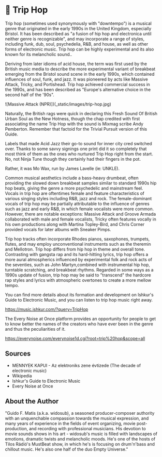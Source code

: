# 🎼 Trip Hop

Trip hop (sometimes used synonymously with "downtempo") is a musical genre that originated in the early 1990s in the United Kingdom, especially Bristol. It has been described as "a fusion of hip hop and electronica until neither genre is recognizable", and may incorporate a range of styles, including funk, dub, soul, psychedelia, R&B, and house, as well as other forms of electronic music. Trip hop can be highly experimental and its also known for its melancholic sound..

Deriving from later idioms of acid house, the term was first used by the British music media to describe the more experimental variant of breakbeat emerging from the Bristol sound scene in the early 1990s, which contained influences of soul, funk, and jazz. It was pioneered by acts like Massive Attack, Tricky, and Portishead. Trip hop achieved commercial success in the 1990s, and has been described as "Europe's alternative choice in the second half of the '90s".

![Massive Attack (NPR)])(\_static/images/trip-hop.jpg)

Naturally, the British rags were quick in declaring this Fresh Sound Of British Urban Soul as the New Hotness, though the chap credited with first associating the name Trip Hop with the sound is Mixmag scribe Andy Pemberton. Remember that factoid for the Trivial Pursuit version of this Guide.

Labels that made Acid Jazz their go-to sound for inner city cred switched over. Thanks to some savvy signings one print did it so completely that most think of them as the ones who nurtured Trip Hop right from the start. No, not Ninja Tune though they certainly had their fingers in the pot.

Rather, it was Mo Wax, run by James Lavelle (ie: UNKLE).

Common musical aesthetics include a bass-heavy drumbeat, often providing the slowed down breakbeat samples similar to standard 1990s hip hop beats, giving the genre a more psychedelic and mainstream feel. Vocals in trip hop are oftentimes female and feature characteristics of various singing styles including R&B, jazz and rock. The female-dominant vocals of trip hop may be partially attributable to the influence of genres such as jazz and early R&B, in which female vocalists were more common. However, there are notable exceptions: Massive Attack and Groove Armada collaborated with male and female vocalists, Tricky often features vocally in his own productions along with Martina Topley-Bird, and Chris Corner provided vocals for later albums with Sneaker Pimps.

Trip hop tracks often incorporate Rhodes pianos, saxophones, trumpets, flutes, and may employ unconventional instruments such as the theremin and Mellotron. Trip hop differs from hip hop in theme and overall tone. Contrasting with gangsta rap and its hard-hitting lyrics, trip hop offers a more aural atmospherics influenced by experimental folk and rock acts of the seventies, such as John Martyn,combined with instrumental hip hop, turntable scratching, and breakbeat rhythms. Regarded in some ways as a 1990s update of fusion, trip hop may be said to "transcend" the hardcore rap styles and lyrics with atmospheric overtones to create a more mellow tempo.

You can find more details about its formation and development on Ishkur's Guide to Electronic Music, and you can listen to trip hop music right away.

<https://music.ishkur.com/?query=TripHop>

The Every Noise at Once platform provides an opportunity for people to get to know better the names of the creators who have ever been in the genre and thus the peculiarities of it.

<https://everynoise.com/everynoise1d.cgi?root=trip%20hop&scope=all>

## Sources

- MENNYEK KAPUI - Az elektroniks zene évtizede (The decade of electronic music)
- Wikipedia
- Ishkur's Guide to Electronic Music
- Every Noise at Once

## About the Author

"Guido F. Matis (a.k.a. widosub), a seasoned producer-composer authority with an unquenchable compassion towards the musical expression, and many years of experience in the fields of event organizing, movie post-production, and recording with professional musicians. His devotion to movie sounds shows in his art - widosub's music is filled with landscapes of emotions, dramatic twists and melancholic moods. He's one of the hosts of Tilos Rádió's MustBeat show, in which he's is focusing on drum'n'bass and chillout music. He's also one half of the duo Empty Universe."
